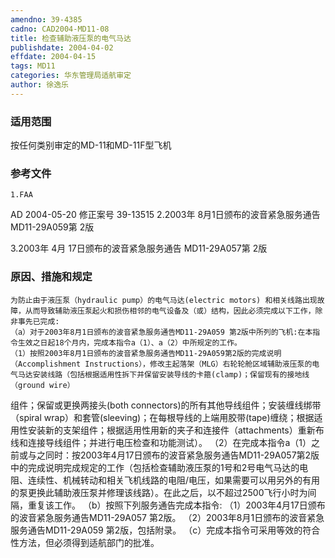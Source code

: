 ```yaml
---
amendno: 39-4385
cadno: CAD2004-MD11-08
title: 检查辅助液压泵的电气马达
publishdate: 2004-04-02
effdate: 2004-04-15
tags: MD11
categories: 华东管理局适航审定
author: 徐逸乐
---
```


### 适用范围 
按任何类别审定的MD-11和MD-11F型飞机

<!--more-->
### 参考文件
    1.FAA 
AD 2004-05-20    修正案号 39-13515 
2.2003年 8月1日颁布的波音紧急服务通告 MD11-29A059第 2版

 3.2003年 4月 17日颁布的波音紧急服务通告 MD11-29A057第 2版

### 原因、措施和规定 
    为防止由于液压泵（hydraulic pump）的电气马达(electric motors) 和相关线路出现故障，从而导致辅助液压泵起火和损伤相邻的电气设备及（或）结构，因此必须完成以下工作，除非事先已完成:
    （a）对于2003年8月1日颁布的波音紧急服务通告MD11-29A059 第2版中所列的飞机:在本指令生效之日起18个月内，完成本指令a（1）、a（2）中所规定的工作。 
    （1）按照2003年8月1日颁布的波音紧急服务通告MD11-29A059第2版的完成说明（Accomplishment Instructions），修改主起落架（MLG）右轮轮舱区域辅助液压泵的电气马达安装线路（包括根据适用性拆下并保留安装导线的卡箍(clamp)；保留现有的接地线（ground wire）

       
组件；保留或更换两接头(both connectors)的所有其他导线组件；安装缠线绑带（spiral wrap）和套管(sleeving)；在每根导线的上端用胶带(tape)缠绕；根据适用性安装新的支架组件；根据适用性用新的夹子和连接件（attachments）重新布线和连接导线组件；并进行电压检查和功能测试）。 
    （2）在完成本指令a（1）之前或与之同时：按2003年4月17日颁布的波音紧急服务通告MD11-29A057第2版中的完成说明完成规定的工作（包括检查辅助液压泵的1号和2号电气马达的电阻、连续性、机械转动和相关飞机线路的电阻/电压，如果需要可以用另外的有用的泵更换此辅助液压泵并修理该线路）。在此之后，以不超过2500飞行小时为间隔，重复该工作。 
（b）按照下列服务通告完成本指令: 
    （1）2003年4月17日颁布的波音紧急服务通告MD11-29A057 第2版。 
    （2）2003年8月1日颁布的波音紧急服务通告MD11-29A059 第2版，包括附录。 
    （c）完成本指令可采用等效的符合性方法，但必须得到适航部门的批准。


